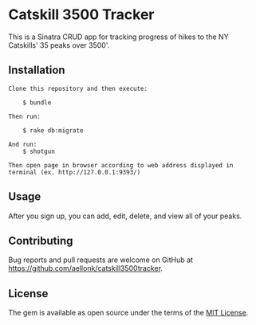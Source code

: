 # Catskill 3500 Tracker

This is a Sinatra CRUD app for tracking progress of hikes to the NY Catskills' 35 peaks over 3500'.

## Installation

	Clone this repository and then execute:

    	$ bundle

	Then run:
	
		$ rake db:migrate
	
	And run:
		$ shotgun 

	Then open page in browser according to web address displayed in terminal (ex. http://127.0.0.1:9393/)

## Usage

After you sign up, you can add, edit, delete, and view all of your peaks. 

## Contributing

Bug reports and pull requests are welcome on GitHub at https://github.com/aellonk/catskill3500tracker.

## License

The gem is available as open source under the terms of the [MIT License](http://opensource.org/licenses/MIT).
